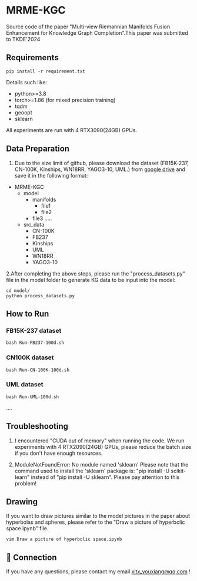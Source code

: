 # MRME-KGC
Source code of the paper "Multi-view Riemannian Manifolds Fusion Enhancement for Knowledge Graph Completion".This paper was submitted to TKDE'2024


## Requirements

```
pip install -r requirement.txt
```
Details such like:

* python>=3.8
* torch>=1.86 (for mixed precision training)
* tqdm
* geoopt
* sklearn

All experiments are run with 4 RTX3090(24GB) GPUs.

## Data Preparation
1. Due to the size limit of github, please download the dataset (FB15K-237, CN-100K, Kinships, WN18RR, YAGO3-10, UML.) from [google drive](https://drive.google.com/drive/folders/1JR9KMjALZ_lJvp1oMQoi6XF4RYhRbCbF?usp=sharing) and save it in the following format:
- MRME-KGC
    - model
        - manifolds
            - file1
            - file2
        - file3
        .....
    - src_data
        - CN-100K
        - FB237
        - Kinships
        - UML
        - WN18RR
	    - YAGO3-10

2.After completing the above steps, please run the "process_datasets.py" file in the model folder to generate KG data to be input into the model:
```
cd model/
python process_datasets.py
```
## How to Run
### FB15K-237 dataset
```
bash Run-FB237-100d.sh
```
### CN100K dataset
```
bash Run-CN-100K-100d.sh
```

### UML dataset
```
bash Run-UML-100d.sh
```
....
## Troubleshooting
1. I encountered "CUDA out of memory" when running the code.
We run experiments with 4 RTX2090(24GB) GPUs, please reduce the batch size if you don't have enough resources.

2. ModuleNotFoundError: No module named 'sklearn'
Please note that the command used to install the 'sklearn' package is: "pip install -U scikit-learn" instead of "pip install -U sklearn". Please pay attention to this problem!

## Drawing
If you want to draw pictures similar to the model pictures in the paper about hyperbolas and spheres, please refer to the "Draw a picture of hyperbolic space.ipynb" file.
```
vim Draw a picture of hyperbolic space.ipynb
```

## 🤝 Connection
If you have any questions, please contact my email <xltx_youxiang@qq.com> !